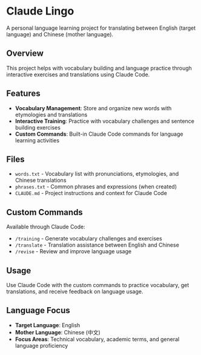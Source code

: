 # Claude Lingo

A personal language learning project for translating between English (target language) and Chinese (mother language).

## Overview

This project helps with vocabulary building and language practice through interactive exercises and translations using Claude Code.

## Features

- **Vocabulary Management**: Store and organize new words with etymologies and translations
- **Interactive Training**: Practice with vocabulary challenges and sentence building exercises
- **Custom Commands**: Built-in Claude Code commands for language learning activities

## Files

- `words.txt` - Vocabulary list with pronunciations, etymologies, and Chinese translations
- `phrases.txt` - Common phrases and expressions (when created)
- `CLAUDE.md` - Project instructions and context for Claude Code

## Custom Commands

Available through Claude Code:

- `/training` - Generate vocabulary challenges and exercises
- `/translate` - Translation assistance between English and Chinese
- `/revise` - Review and improve language usage

## Usage

Use Claude Code with the custom commands to practice vocabulary, get translations, and receive feedback on language usage.

## Language Focus

- **Target Language**: English
- **Mother Language**: Chinese (中文)
- **Focus Areas**: Technical vocabulary, academic terms, and general language proficiency
